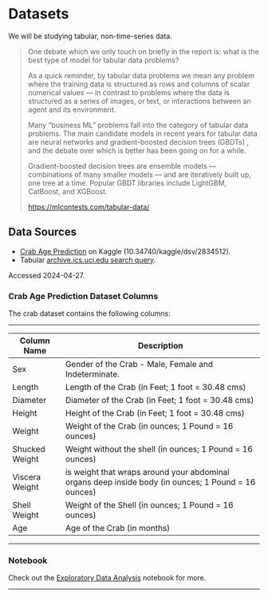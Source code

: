 # Datasets

We will be studying tabular, non-time-series data.

> One debate which we only touch on briefly in the report is: what is the best type of model for tabular data problems?
> 
> As a quick reminder, by tabular data problems we mean any problem where the training data is structured as rows and
> columns of scalar numerical values — in contrast to problems where the data is structured as a series of images,
> or text, or interactions between an agent and its environment.
> 
> Many “business ML” problems fall into the category of tabular data problems.
> The main candidate models in recent years for tabular data are neural networks and gradient-boosted decision
> trees (GBDTs) , and the debate over which is better has been going on for a while.
> 
> Gradient-boosted decision trees are ensemble models — combinations of many smaller models — and are iteratively built up, one tree at a time. Popular GBDT libraries include LightGBM, CatBoost, and XGBoost.
> 
> https://mlcontests.com/tabular-data/

## Data Sources

- [Crab Age Prediction](https://www.kaggle.com/datasets/sidhus/crab-age-prediction) on Kaggle (10.34740/kaggle/dsv/2834512).
- Tabular [archive.ics.uci.edu search query](https://archive.ics.uci.edu/datasets?skip=0&take=10&sort=desc&orderBy=NumHits&search=&Types=Tabular).

Accessed 2024-04-27.

### Crab Age Prediction Dataset Columns

The crab dataset contains the following columns:

---

| Column Name    | Description                                                                                         |
|----------------|-----------------------------------------------------------------------------------------------------|
| Sex            | Gender of the Crab - Male, Female and Indeterminate.                                                |
| Length         | Length of the Crab (in Feet; 1 foot = 30.48 cms)                                                    |
| Diameter       | Diameter of the Crab (in Feet; 1 foot = 30.48 cms)                                                  |
| Height         | Height of the Crab (in Feet; 1 foot = 30.48 cms)                                                    |
| Weight         | Weight of the Crab (in ounces; 1 Pound = 16 ounces)                                                 |
| Shucked Weight | Weight without the shell (in ounces; 1 Pound = 16 ounces)                                           |
| Viscera Weight | is weight that wraps around your abdominal organs deep inside body (in ounces; 1 Pound = 16 ounces) |
| Shell Weight   | Weight of the Shell (in ounces; 1 Pound = 16 ounces)                                                |
| Age            | Age of the Crab (in months)                                                                         |

---

### Notebook

Check out the [Exploratory Data Analysis](../0-eda/README.md) notebook for more.

---
